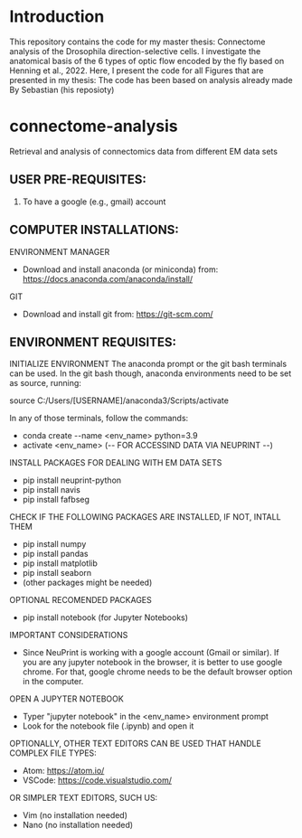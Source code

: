 # Introduction
This repository contains the code for my master thesis: Connectome analysis of the Drosophila direction-selective cells.
I investigate the anatomical basis of the 6 types of optic flow encoded by the fly based on Henning et al., 2022.
Here, I present the code for all Figures that are presented in my thesis: 
The code has been based on analysis already made By Sebastian (his reposioty)

# connectome-analysis
Retrieval and analysis of connectomics data from different EM data sets


USER PRE-REQUISITES:
--------------------

1. To have a google (e.g., gmail) account

COMPUTER INSTALLATIONS:
----------------------
ENVIRONMENT MANAGER
- Download and install anaconda (or miniconda) from: https://docs.anaconda.com/anaconda/install/

GIT
- Download and install git from: https://git-scm.com/


ENVIRONMENT REQUISITES:
----------------------

INITIALIZE ENVIRONMENT
The anaconda prompt or the git bash terminals can be used.
In the git bash though, anaconda environments need to be set as source, running:

source C:/Users/[USERNAME]/anaconda3/Scripts/activate

In any of those terminals, follow the commands:

- conda create --name <env_name> python=3.9
- activate <env_name> (-- FOR ACCESSIND DATA VIA NEUPRINT --)

INSTALL PACKAGES FOR DEALING WITH EM DATA SETS
- pip install neuprint-python
- pip install navis
- pip install fafbseg

CHECK IF THE FOLLOWING PACKAGES ARE INSTALLED, IF NOT, INTALL THEM
- pip install numpy
- pip install pandas
- pip install matplotlib
- pip install seaborn
- (other packages might be needed)

OPTIONAL RECOMENDED PACKAGES
- pip install notebook (for Jupyter Notebooks)

IMPORTANT CONSIDERATIONS
- Since NeuPrint is working with a google account (Gmail or similar). If you are
any jupyter notebook in the browser, it is better to use google chrome.
For that, google chrome needs to be the default browser option in the computer.

OPEN A JUPYTER NOTEBOOK
- Typer "jupyter notebook" in the <env_name> environment prompt
- Look for the notebook file (.ipynb) and open it

OPTIONALLY, OTHER TEXT EDITORS CAN BE USED THAT HANDLE COMPLEX FILE TYPES:
- Atom: https://atom.io/
- VSCode: https://code.visualstudio.com/

OR SIMPLER TEXT EDITORS, SUCH US:
- Vim (no installation needed)
- Nano (no installation needed)
